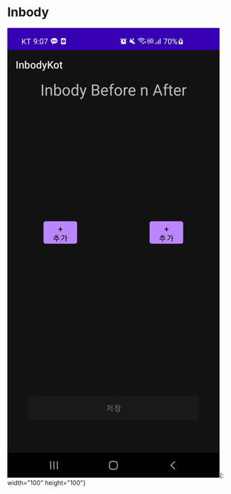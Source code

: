 # Inbody

![처음화면](https://github.com/Const4nt0228/Inbody/blob/master/inbody%20img/KakaoTalk_20211110_211400965.jpg?raw=true){: width="100" height="100"}
